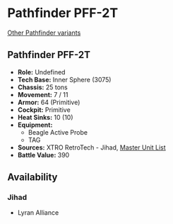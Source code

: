 # Pathfinder PFF-2T

[Other Pathfinder variants](../pathfinder.md)

## Pathfinder PFF-2T
- **Role:** Undefined
- **Tech Base:** Inner Sphere (3075)
- **Chassis:** 25 tons
- **Movement:** 7 / 11
- **Armor:** 64 (Primitive)
- **Cockpit:** Primitive
- **Heat Sinks:** 10 (10)
- **Equipment:**
  - Beagle Active Probe
  - TAG
- **Sources:** XTRO RetroTech - Jihad, [Master Unit List](http://masterunitlist.info/Unit/Details/4791/pathfinder-pff-2t)
- **Battle Value:** 390

## Availability

### Jihad
- Lyran Alliance

